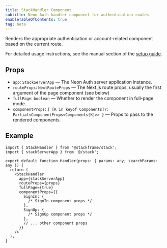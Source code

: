 ```yaml
---
title: StackHandler Component
subtitle: Neon Auth handler component for authentication routes
enableTableOfContents: true
tag: beta
---
```


Renders the appropriate authentication or account-related component based on the current route.

For detailed usage instructions, see the manual section of the [setup guide](/docs/neon-auth).

## Props

- `app`: `StackServerApp` — The Neon Auth server application instance.
- `routeProps`: `NextRouteProps` — The Next.js route props, usually the first argument of the page component (see below)
- `fullPage`: `boolean` — Whether to render the component in full-page mode.
- `componentProps`: `{ [K in keyof Components]?: Partial<ComponentProps<Components[K]>> }` — Props to pass to the rendered components.

## Example

```tsx title="app/handler/[...stack].tsx"
import { StackHandler } from '@stackframe/stack';
import { stackServerApp } from '@/stack';

export default function Handler(props: { params: any; searchParams: any }) {
  return (
    <StackHandler
      app={stackServerApp}
      routeProps={props}
      fullPage={true}
      componentProps={{
        SignIn: {
          /* SignIn component props */
        },
        SignUp: {
          /* SignUp component props */
        },
        // ... other component props
      }}
    />
  );
}
```
